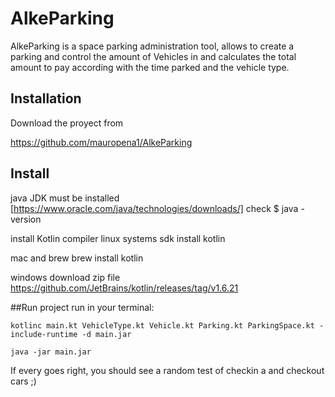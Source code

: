 # AlkeParking

AlkeParking is a space parking administration tool, allows to create a parking and control 
the amount of Vehicles in and calculates the total amount to pay according with the time parked and the vehicle type.

## Installation
Download the proyect from 

https://github.com/mauropena1/AlkeParking

## Install

java JDK must be installed
[https://www.oracle.com/java/technologies/downloads/]
check $ java -version

install Kotlin compiler 
linux systems
sdk install kotlin

mac and brew
brew install kotlin

windows
download zip file https://github.com/JetBrains/kotlin/releases/tag/v1.6.21

##Run project
run in your terminal: 
```
kotlinc main.kt VehicleType.kt Vehicle.kt Parking.kt ParkingSpace.kt -include-runtime -d main.jar

java -jar main.jar 
```
If every goes right, you should see a random test of checkin a and checkout cars ;)
